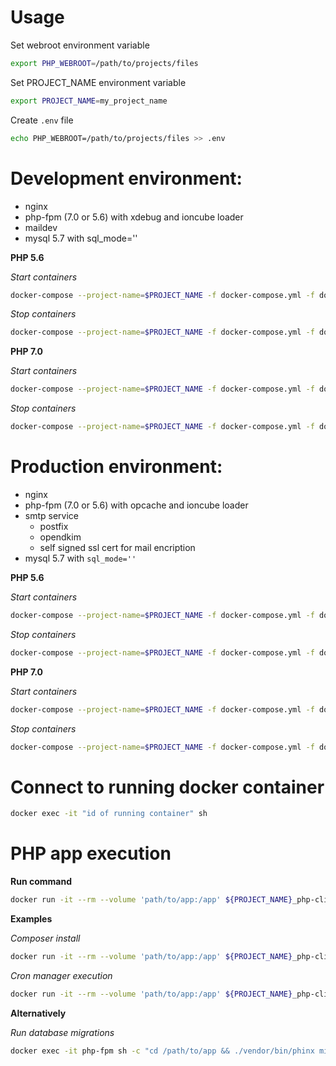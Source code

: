 # Usage

Set webroot environment variable
```sh
export PHP_WEBROOT=/path/to/projects/files
```

Set PROJECT_NAME environment variable
```sh
export PROJECT_NAME=my_project_name
```

Create ```.env``` file
```sh
echo PHP_WEBROOT=/path/to/projects/files >> .env
```

# Development environment:
- nginx
- php-fpm (7.0 or 5.6) with xdebug and ioncube loader
- maildev
- mysql 5.7 with sql_mode=''

__PHP 5.6__

*Start containers*
```sh
docker-compose --project-name=$PROJECT_NAME -f docker-compose.yml -f docker-compose.mail.development.yml -f docker-compose.php5.6.development.yml up -d
```
*Stop containers*
```sh
docker-compose --project-name=$PROJECT_NAME -f docker-compose.yml -f docker-compose.mail.development.yml -f docker-compose.php5.6.development.yml down
```

__PHP 7.0__

*Start containers*
```sh
docker-compose --project-name=$PROJECT_NAME -f docker-compose.yml -f docker-compose.mail.development.yml -f docker-compose.php7.0.development.yml up -d
```
*Stop containers*
```sh
docker-compose --project-name=$PROJECT_NAME -f docker-compose.yml -f docker-compose.mail.development.yml -f docker-compose.php7.0.development.yml down
```

# Production environment:
- nginx
- php-fpm (7.0 or 5.6) with opcache and ioncube loader
- smtp service
    - postfix
    - opendkim
    - self signed ssl cert for mail encription
- mysql 5.7 with ```sql_mode=''```

__PHP 5.6__

*Start containers*
```sh
docker-compose --project-name=$PROJECT_NAME -f docker-compose.yml -f docker-compose.mail.production.yml -f docker-compose.php5.6.production.yml up -d
```
*Stop containers*
```sh
docker-compose --project-name=$PROJECT_NAME -f docker-compose.yml -f docker-compose.mail.production.yml -f docker-compose.php5.6.production.yml down
```

__PHP 7.0__

*Start containers*
```sh
docker-compose --project-name=$PROJECT_NAME -f docker-compose.yml -f docker-compose.mail.production.yml -f docker-compose.php7.0.production.yml up -d
```
*Stop containers*
```sh
docker-compose --project-name=$PROJECT_NAME -f docker-compose.yml -f docker-compose.mail.production.yml -f docker-compose.php7.0.production.yml down
```

# Connect to running docker container
```sh
docker exec -it "id of running container" sh
```

# PHP app execution

__Run command__

```sh
docker run -it --rm --volume 'path/to/app:/app' ${PROJECT_NAME}_php-cli /bin/sh -c "cd app && php ./my-app.php"
```

__Examples__

*Composer install*

```sh
docker run -it --rm --volume 'path/to/app:/app' ${PROJECT_NAME}_php-cli /bin/sh -c "cd /app && composer install"
```

*Cron manager execution*

```sh
docker run -it --rm --volume 'path/to/app:/app' ${PROJECT_NAME}_php-cli /bin/sh -c "cd /app && php -q public_html/index.php bff=cron-manager"
```

__Alternatively__

*Run database migrations*
```sh
docker exec -it php-fpm sh -c "cd /path/to/app && ./vendor/bin/phinx migrate"
```
